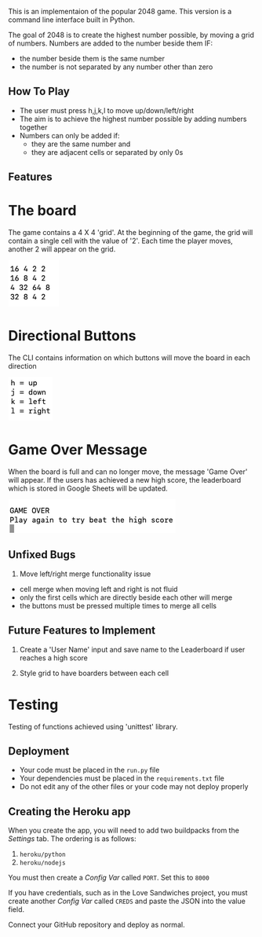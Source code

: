 This is an implementaion of the popular 2048 game. This version is a command line interface built in Python.

The goal of 2048 is to create the highest number possible, by moving a grid of numbers. Numbers are added to the number beside them IF:
- the number beside them is the same number
- the number is not separated by any number other than zero

## How To Play

* The user must press h,j,k,l to move up/down/left/right
* The aim is to achieve the highest number possible by adding numbers together
* Numbers can only be added if:
  - they are the same number and
  - they are adjacent cells or separated by only 0s

## Features

# The board
The game contains a 4 X 4 'grid'. At the beginning of the game, the grid will contain a single cell with the value of '2'. Each time the player moves, another 2 will appear on the grid. 

  ![Grid](/assets/images/grid.png)

# Directional Buttons
The CLI contains information on which buttons will move the board in each direction

  ![Grid](/assets/images/buttons.png)

# Game Over Message
When the board is full and can no longer move, the message 'Game Over' will appear. If the users has achieved a new high score, the leaderboard which is stored in Google Sheets will be updated.

  ![Grid](/assets/images/game-over.png)


## Unfixed Bugs

1. Move left/right merge functionality issue
  - cell merge when moving left and right is not fluid
  - only the first cells which are directly beside each other will merge
  - the buttons must be pressed multiple times to merge all cells

## Future Features to Implement

1. Create a 'User Name' input and save name to the Leaderboard if user reaches a high score

2. Style grid to have boarders between each cell

# Testing

Testing of functions achieved using 'unittest' library. 

## Deployment

* Your code must be placed in the `run.py` file
* Your dependencies must be placed in the `requirements.txt` file
* Do not edit any of the other files or your code may not deploy properly

## Creating the Heroku app

When you create the app, you will need to add two buildpacks from the _Settings_ tab. The ordering is as follows:

1. `heroku/python`
2. `heroku/nodejs`

You must then create a _Config Var_ called `PORT`. Set this to `8000`

If you have credentials, such as in the Love Sandwiches project, you must create another _Config Var_ called `CREDS` and paste the JSON into the value field.

Connect your GitHub repository and deploy as normal.
